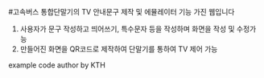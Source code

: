 #고속버스 통합단말기의 TV 안내문구 제작 및 에뮬레이터 기능 가진 웹입니다 

1. 사용자가 문구 작성하고 띄어쓰기, 특수문자 등을 작성하며 화면을 작성 및 수정가능
2. 만들어진 화면을 QR코드로 제작하여 단말기를 통하여 TV 제어 가능 


example code 
author by KTH
